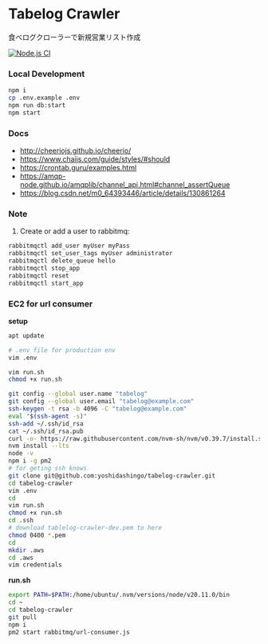 # Tabelog Crawler

食べログクローラーで新規営業リスト作成

[![Node.js CI](https://github.com/yoshidashingo/tabelog-crawler/actions/workflows/node.js.yml/badge.svg)](https://github.com/yoshidashingo/tabelog-crawler/actions/workflows/node.js.yml)

### Local Development

```sh
npm i
cp .env.example .env
npm run db:start
npm start
```

### Docs

-   http://cheeriojs.github.io/cheerio/
-   https://www.chaijs.com/guide/styles/#should
-   https://crontab.guru/examples.html
-   https://amqp-node.github.io/amqplib/channel_api.html#channel_assertQueue
-   https://blog.csdn.net/m0_64393446/article/details/130861264

### Note

1. Create or add a user to rabbitmq:

```sh
rabbitmqctl add_user myUser myPass
rabbitmqctl set_user_tags myUser administrator
rabbitmqctl delete_queue hello
rabbitmqctl stop_app
rabbitmqctl reset
rabbitmqctl start_app
```

### EC2 for url consumer

**setup**

```sh
apt update

# .env file for production env
vim .env

vim run.sh
chmod +x run.sh

git config --global user.name "tabelog"
git config --global user.email "tabelog@example.com"
ssh-keygen -t rsa -b 4096 -C "tabelog@example.com"
eval "$(ssh-agent -s)"
ssh-add ~/.ssh/id_rsa
cat ~/.ssh/id_rsa.pub
curl -o- https://raw.githubusercontent.com/nvm-sh/nvm/v0.39.7/install.sh | bash
nvm install --lts
node -v
npm i -g pm2
# for geting ssh knows
git clone git@github.com:yoshidashingo/tabelog-crawler.git
cd tabelog-crawler
vim .env
cd
vim run.sh
chmod +x run.sh
cd .ssh
# download tablelog-crawler-dev.pem to here
chmod 0400 *.pem
cd
mkdir .aws
cd .aws
vim credentials
```

**run.sh**

```sh
export PATH=$PATH:/home/ubuntu/.nvm/versions/node/v20.11.0/bin
cd ~
cd tabelog-crawler
git pull
npm i
pm2 start rabbitmq/url-consumer.js
```
